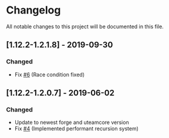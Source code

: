 # Changelog
All notable changes to this project will be documented in this file.

## [1.12.2-1.2.1.8] - 2019-09-30
### Changed
- Fix [#6](https://github.com/MC-U-Team/Draw-Bridge/issues/6) (Race condition fixed)

## [1.12.2-1.2.0.7] - 2019-06-02
### Changed
- Update to newest forge and uteamcore version
- Fix [#4](https://github.com/MC-U-Team/Draw-Bridge/issues/4) (Implemented performant recursion system)